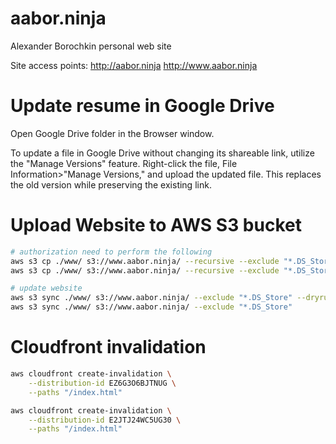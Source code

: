 # aabor.ninja
Alexander Borochkin personal web site

Site access points:
http://aabor.ninja
http://www.aabor.ninja

# Update resume in Google Drive
Open Google Drive folder in the Browser window.

To update a file in Google Drive without changing its shareable link, utilize the "Manage Versions" feature. Right-click the file, File Information>"Manage Versions," and upload the updated file. This replaces the old version while preserving the existing link.

# Upload Website to AWS S3 bucket

```sh
# authorization need to perform the following
aws s3 cp ./www/ s3://www.aabor.ninja/ --recursive --exclude "*.DS_Store" --dryrun
aws s3 cp ./www/ s3://www.aabor.ninja/ --recursive --exclude "*.DS_Store"

# update website
aws s3 sync ./www/ s3://www.aabor.ninja/ --exclude "*.DS_Store" --dryrun
aws s3 sync ./www/ s3://www.aabor.ninja/ --exclude "*.DS_Store"
``` 

# Cloudfront invalidation

```sh
aws cloudfront create-invalidation \
    --distribution-id EZ6G3O6BJTNUG \
    --paths "/index.html"

aws cloudfront create-invalidation \
    --distribution-id E2JTJ24WC5UG30 \
    --paths "/index.html"
```
